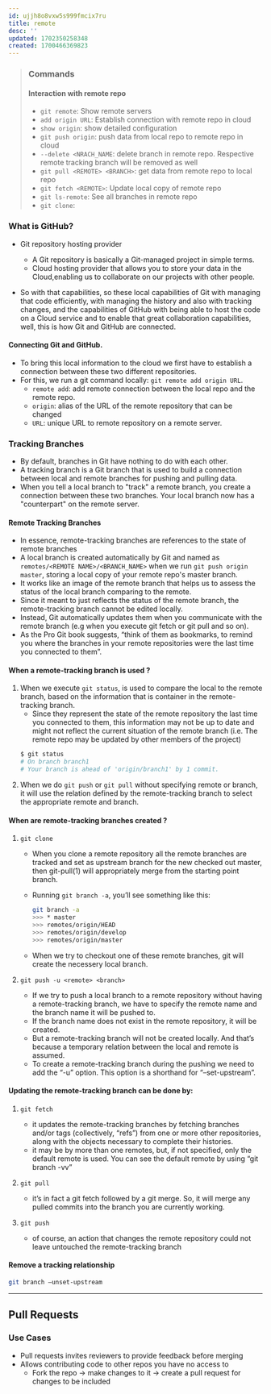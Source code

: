 ```yaml
---
id: ujjh8o8vxw5s999fmcix7ru
title: remote
desc: ''
updated: 1702350258348
created: 1700466369823
---
```


>### Commands
>
> #### Interaction with remote repo
>
> -   `git remote`: Show remote servers
>   - `add origin URL`: Establish connection with remote repo in cloud
>   - `show origin`: show detailed configuration
> -   `git push origin`: push data from local repo to remote repo in cloud
>   - `--delete <NRACH_NAME`: delete branch in remote repo. Respective remote tracking branch will be removed as well
> -   `git pull <REMOTE> <BRANCH>`: get data from remote repo to local repo
> -   `git fetch <REMOTE>`: Update local copy of remote repo
> -   `git ls-remote`: See all branches in remote repo
> -   `git clone`:

### What is GitHub?

-   Git repository hosting provider

    -   A Git repository is basically a Git-managed project in simple terms.
    -   Cloud hosting provider that allows you to store your data in the Cloud,enabling us to collaborate on our projects with other people.

-   So with that capabilities, so these local capabilities of Git with managing that code efficiently, with managing the history and also with tracking changes, and the capabilities of GitHub with being able to host the code on a Cloud service and to enable that great collaboration capabilities, well, this is how Git and GitHub are connected.

#### Connecting Git and GitHub.

-   To bring this local information to the cloud we first have to establish a connection between these two different repositories.
-   For this, we run a git command locally: `git remote add origin URL`.
    -   `remote add`: add remote connection between the local repo and the remote repo.
    -   `origin`: alias of the URL of the remote repository that can be changed
    -   `URL`: unique URL to remote repository on a remote server.

### Tracking Branches

-   By default, branches in Git have nothing to do with each other.
-   A tracking branch is a Git branch that is used to build a connection between local and remote branches for pushing and pulling data.
-   When you tell a local branch to "track" a remote branch, you create a connection between these two branches. Your local branch now has a "counterpart" on the remote server.

#### Remote Tracking Branches

-   In essence, remote-tracking branches are references to the state of remote branches
-   A local branch is created automatically by Git and named as `remotes/<REMOTE NAME>/<BRANCH_NAME>` when we run `git push origin master`, storing a local copy of your remote repo's master branch.
-   It works like an image of the remote branch that helps us to assess the status of the local branch comparing to the remote.
-   Since it meant to just reflects the status of the remote branch, the remote-tracking branch cannot be edited locally.
-   Instead, Git automatically updates them when you communicate with the remote branch (e.g when you execute git fetch or git pull and so on).
-   As the Pro Git book suggests, “think of them as bookmarks, to remind you where the branches in your remote repositories were the last time you connected to them”.

#### When a remote-tracking branch is used ?

1. When we execute `git status`, is used to compare the local to the remote branch, based on the information that is container in the remote-tracking branch.
    - Since they represent the state of the remote repository the last time you connected to them, this information may not be up to date and might not reflect the current situation of the remote branch (i.e. The remote repo may be updated by other members of the project)
    ```bash
    $ git status
    # On branch branch1
    # Your branch is ahead of 'origin/branch1' by 1 commit.
    ```
2. When we do `git push` or `git pull` without specifying remote or branch, it will use the relation defined by the remote-tracking branch to select the appropriate remote and branch.

#### When are remote-tracking branches created ?

1. `git clone`

    - When you clone a remote repository all the remote branches are tracked and set as upstream branch for the new checked out master, then git-pull(1) will appropriately merge from the starting point branch.

    - Running `git branch -a`, you’ll see something like this:

        ```bash
        git branch -a
        >>> * master
        >>> remotes/origin/HEAD
        >>> remotes/origin/develop
        >>> remotes/origin/master
        ```

    - When we try to checkout one of these remote branches, git will create the necessery local branch.

2. `git push -u <remote> <branch>`
    - If we try to push a local branch to a remote repository without having a remote-tracking branch, we have to specify the remote name and the branch name it will be pushed to.
    - If the branch name does not exist in the remote repository, it will be created.
    - But a remote-tracking branch will not be created locally. And that’s because a temporary relation between the local and remote is assumed.
    - To create a remote-tracking branch during the pushing we need to add the “-u” option. This option is a shorthand for “–set-upstream”.

#### Updating the remote-tracking branch can be done by:

1. `git fetch`

    - it updates the remote-tracking branches by fetching branches and/or tags (collectively, “refs”) from one or more other repositories, along with the objects necessary to complete their histories.
    - it may be by more than one remotes, but, if not specified, only the default remote is used. You can see the default remote by using “git branch -vv”

2. `git pull`

    - it’s in fact a git fetch followed by a git merge. So, it will merge any pulled commits into the branch you are currently working.

3. `git push`
    - of course, an action that changes the remote repository could not leave untouched the remote-tracking branch

#### Remove a tracking relationship

```bash
git branch –unset-upstream
```

--- 
## Pull Requests

### Use Cases

- Pull requests invites reviewers to provide feedback before merging
- Allows contributing code to other repos you have no access to
  - Fork the repo -> make changes to it -> create a pull request for changes to be included
